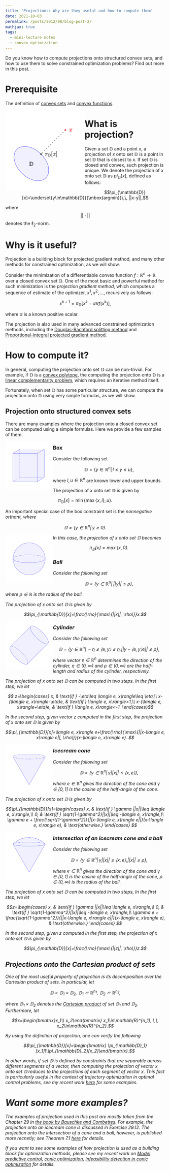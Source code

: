 ```yaml
---
title: 'Projections: Why are they useful and how to compute them'
date: 2021-10-03
permalink: /posts/2012/08/blog-post-2/
mathjax: true
tags:
  - mini-lecture notes
  - convex optimization
---
```


Do you know how to compute projections onto structured convex sets, and how to use them to solve constrained optimization problems? Find out more in this post.

# Prerequisite

The definition of [convex sets](https://en.wikipedia.org/wiki/Convex_set) and [convex functions](https://en.wikipedia.org/wiki/Convex_function).

<img src="/images/projection.png" width="250" height="250" img align='left'>

# What is projection?

Given a set $\mathbb{D}$ and a point $x$, a projection of $x$ onto set $\mathbb{D}$ is a point in set $\mathbb{D}$ that is closest to $x$. If set $\mathbb{D}$ is closed and convex, such projection is unique. We denote the projection of $x$ onto set $\mathbb{D}$ as $pi_{\mathbb{D}}[x]$, defined as follows:

$$\pi_{\mathbb{D}}[x]=\underset{y\in\mathbb{D}}{\mbox{argmin}}\,\, ||x-y||,$$

where
 $$||\cdot||$$
denotes the $\ell_2$-norm.


# Why is it useful?

Projection is a building block for projected gradient method, and many other methods for constrained optimization, as we will show. 

Consider the minimization of a differentiable convex function $f:\mathbb{R}^n\to\mathbb{R}$ over a closed convex set $\mathbb{D}$. One of the most basic and powerful method for such minimization is the <em>projection gradient method</em>, which computes a sequence of estimate of the optimizer, $x^1, x^2, \ldots$, recursively as follows:
  
  $$x^{k+1}=\pi_{\mathbb{D}}[x^k-\alpha \nabla f(x^k)],$$
  
where $\alpha$ is a known positive scalar.
  
The projection is also used in many advanced constrained optimization methods, including the [Douglas-Rachford splitting method](https://arxiv.org/pdf/1303.1090.pdf) and [Proportional-integral projected gradient method](https://arxiv.org/pdf/2108.10260.pdf).
 
# How to compute it?
  
  In general, computing the projection onto set $\mathbb{D}$ can be non-trivial. For example, if $\mathbb{D}$ is a [convex polytope](https://en.wikipedia.org/wiki/Polytope), the computing the projection onto $\mathbb{D}$ is a [linear complementarity problem](https://en.wikipedia.org/wiki/Linear_complementarity_problem), which requires an iterative method itself.
  
  Fortunately, when set $\mathbb{D}$ has some particular structure, we can compute the projection onto $\mathbb{D}$ using very simple formulas, as we will show.
  
## Projection onto structured convex sets
  
  There are many examples where the projection onto a closed convex set can be computed using a simple formulas. Here we provide a few samples of them. 
  
  <img src="/images/box.png" width="150" height="150" img align='left'>
  
### Box
  
  Consider the following set
  
  $$ \mathbb{D}=\{y\in\mathbb{R}^n|\, l\leq y\leq u\},$$
  
  where $l, u\in\mathbb{R}^n$ are known lower and upper bounds.
  
  The projection of $x$ onto set $\mathbb{D}$ is given by
  
  $$\pi_{\mathbb{D}}[x]=\min\{\max\{x, l\}, u\}.$$
  
  An important special case of the box constraint set is the <em>nonnegative orthant<em>, where 
  
  $$\mathbb{D}=\{y\in\mathbb{R}^n|\, y\geq 0\}.$$
  
  <img src="/images/ball.png" width="150" height="150" img align='left'>
  
  In this case, the projection of $x$ onto set $\mathbb{D}$ becomes
  
  $$\pi_{\mathbb{D}}[x]=\max\{x, 0\}.$$
  
  
  
### Ball
  
  Consider the following set
  
  $$ \mathbb{D}=\{y\in\mathbb{R}^n|\, ||y||\leq \rho\},$$
  
  where $\rho\in\mathbb{R}$ is the radius of the ball.
  
  The projection of $x$ onto set $\mathbb{D}$ is given by
  
  $$\pi_{\mathbb{D}}[x]=\frac{\rho}{\max\{||x||, \rho\}}x.$$ 
  
  <img src="/images/cylinder.png" width="150" height="150" img align='left'>
  
### Cylinder
  
  Consider the following set
  
  $$ \mathbb{D}=\{y\in\mathbb{R}^n|\, -\eta\leq \langle e, y\rangle\leq \eta, ||y-\langle e, y\rangle e||\leq \rho\},$$

where vector $e\in\mathbb{R}^n$ determines the direction of the cylinder, $\eta\in(0, \infty)$ and $\rho\in(0, \infty)$ are the half-length and radius of the cylinder, respectively.
  
  The projection of $x$ onto set $\mathbb{D}$ can be computed in two steps. In the first step, we let
  
  $$ z=\begin{cases}
  x, & \text{if } -\eta\leq \langle e, x\rangle\leq \eta,\\
  x-(\langle e, x\rangle-\eta)e, & \text{if } \langle e, x\rangle>1,\\
  x-(\langle e, x\rangle+\eta)e, & \text{if } \langle e, x\rangle<-1.
  \end{cases}$$
  
  In the second step, given vector $z$ computed in the first step, the projection of $x$ onto set $\mathbb{D}$ is given by
                                                                    
  $$\pi_{\mathbb{D}}[x]=\langle e, x\rangle e+\frac{\rho}{\max\{||x-\langle e, x\rangle e||, \rho\}}(x-\langle e, x\rangle e). $$
                                                                      
 <img src="/images/cone.png" width="150" height="150" img align='left'>
                                                                      
### Icecream cone
   Consider the following set
  
  $$ \mathbb{D}=\{y\in\mathbb{R}^n|\, \gamma||x||\leq \langle x, e\rangle\},$$
                                                                  
where $e\in\mathbb{R}^n$ gives the direction of the cone and $\gamma\in[0, 1]$ is the cosine of the half-angle of the cone. 
                                                                    
The projection of $x$ onto set $\mathbb{D}$ is given by
                                    
  $$\pi_{\mathbb{D}}[x]=\begin{cases}
  x, & \text{if } \gamma ||x||\leq \langle e, x\rangle,\\
  0, & \text{if } \sqrt{1-\gamma^2}||x||\leq -\langle e, x\rangle,\\
  \gamma e + \frac{\sqrt{1-\gamma^2}}{||x-\langle e, x\rangle e||}(x-\langle e, x\rangle e), & \text{otherwise.}
  \end{cases} $$
  
  <img src="/images/icecream.png" width="150" height="150" img align='left'>
                                                                      
### Intersection of an icecream cone and a ball 
                                                                      
  Consider the following set
  
  $$ \mathbb{D}=\{y\in\mathbb{R}^n|\, \gamma||x||\leq \langle x, e\rangle, ||x||\leq \rho\},$$
                                                                  
where $e\in\mathbb{R}^n$ gives the direction of the cone and $\gamma\in[0, 1]$ is the cosine of the half-angle of the cone, $\rho\in(0, \infty)$ is the radius of the ball.
                                                                    
The projection of $x$ onto set $\mathbb{D}$ can be computed in two steps, In the first step, we let
                                    
 $$z=\begin{cases}
  x, & \text{if } \gamma ||x||\leq \langle e, x\rangle,\\
  0, & \text{if } \sqrt{1-\gamma^2}||x||\leq -\langle e, x\rangle,\\
  \gamma e + \frac{\sqrt{1-\gamma^2}}{||x-\langle e, x\rangle e||}(x-\langle e, x\rangle e), & \text{otherwise.}
  \end{cases} $$
                                                                    
In the second step, given $z$ computed in the first step, the projection of $x$ onto set $\mathbb{D}$ is given by
                                                                    
$$\pi_{\mathbb{D}}[x]=\frac{\rho}{\max\{||z||, \rho\}}z.$$ 
                                                                    
## Projections onto the Cartesian product of sets
                                                                    
 One of the most useful property of projection is its decomposition over the Cartesian product of sets. In particular, let
                                                                    
 $$\mathbb{D}=\mathbb{D}_1\times \mathbb{D}_2, \,\, \mathbb{D}_1\subset\mathbb{R}^{n_1}, \,\, \mathbb{D}_2\subset\mathbb{R}^{n_2},$$
                                                                    
 where $\mathbb{D}_1\times \mathbb{D}_2$ denotes the [Cartesian product](https://en.wikipedia.org/wiki/Cartesian_product) of set $\mathbb{D}_1$ and $\mathbb{D}_2$. Furthermore, let
                                                                    
 $$x=\begin{bmatrix}x_1\\ x_2\end{bmatrix} x_1\in\mathbb{R}^{n_1}, \,\, x_2\in\mathbb{R}^{n_2}.$$
                                                                    
 By using the definition of projection, one can verify the following
                                                                    
 $$\pi_{\mathbb{D}}[x]=\begin{bmatrix} \pi_{\mathbb{D}_1}[x_1]\\\pi_{\mathbb{D}_2}[x_2]\end{bmatrix}.$$
                                                                    
 In other words, if set $\mathbb{D}$ is defined by constraints that are separable across different segments of a vector, then computing the projection of vector $x$ onto set $\mathbb{D}$ reduces to the projections of each segment of vector $x$. This fact is particularly useful in the context of trajectory optimization in optimal control problems, see my recent work [here](https://arxiv.org/pdf/2108.10260.pdf) for some examples. 
                                                                    
# Want some more examples?
                                                                    
The examples of projection used in this post are mostly taken from the Chapter 29 in [the book by Bauschke and Combettes](https://www.springer.com/gp/book/9783319483108). For example, the projection onto an icecream cone is discussed in Exercise 29.12. The projection onto the intersection of a cone and a ball, however, is published more recnetly; see Theorem 7.1 [here](http://arxiv-export-lb.library.cornell.edu/pdf/1708.00585) for details. 
                                                                    
If you want to see some examples of how projection is used as a building block for optimization methods, please see my recent work on [Model predictive control](https://arxiv.org/pdf/2009.06980.pdf), [conic optimization](https://arxiv.org/pdf/2108.10260.pdf), [infeasibility detection in conic optimization](https://arxiv.org/pdf/2109.02756.pdf) for details. 

                                                                   
 

